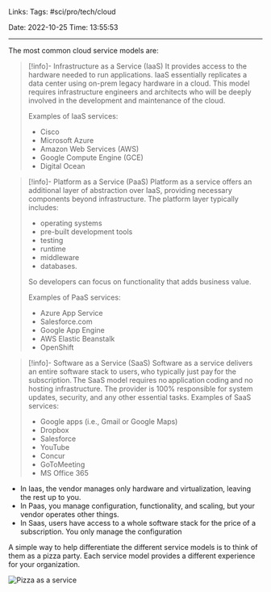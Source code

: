 
Links:
Tags: #sci/pro/tech/cloud 

Date: 2022-10-25
Time: 13:55:53
____

The most common cloud service models are:
>[!info]- Infrastructure as a Service (IaaS)
> It provides access to the hardware needed to run applications.
> IaaS essentially replicates a data center using on-prem legacy hardware in a cloud.
> This model requires infrastructure engineers and architects who will be deeply involved in the development and maintenance of the cloud.
> 
> Examples of IaaS services:
> - Cisco
> - Microsoft Azure
> - Amazon Web Services (AWS)
> - Google Compute Engine (GCE)
> - Digital Ocean

>[!info]- Platform as a Service (PaaS)
> Platform as a service offers an additional layer of abstraction over IaaS, providing necessary components beyond infrastructure.
> The platform layer typically includes:
> - operating systems
> - pre-built development tools
> - testing
> - runtime
> - middleware
> - databases.
> 
> So developers can focus on functionality that adds business value.
> 
> Examples of PaaS services:
> - Azure App Service
> - Salesforce.com
> - Google App Engine
> - AWS Elastic Beanstalk
> - OpenShift

>[!info]- Software as a Service (SaaS)
> Software as a service delivers an entire software stack to users, who typically just pay for the subscription. The SaaS model requires no application coding and no hosting infrastructure.
> The provider is 100% responsible for system updates, security, and any other essential tasks.
> Examples of SaaS services:
> - Google apps (i.e., Gmail or Google Maps)
> - Dropbox
> - Salesforce
> - YouTube
> - Concur
> - GoToMeeting
> - MS Office 365

- In Iaas, the vendor manages only hardware and virtualization, leaving the rest up to you.
- In Paas, you manage configuration, functionality, and scaling, but your vendor operates other things.
- In Saas, users have access to a whole software stack for the price of a subscription. You only manage the configuration

A simple way to help differentiate the different service models is to think of them as a pizza party. Each service model provides a different experience for your organization.

![Pizza as a service](../../../300%20Utils/305%20Attachments/Pasted%20image%2020221025140614.png)
